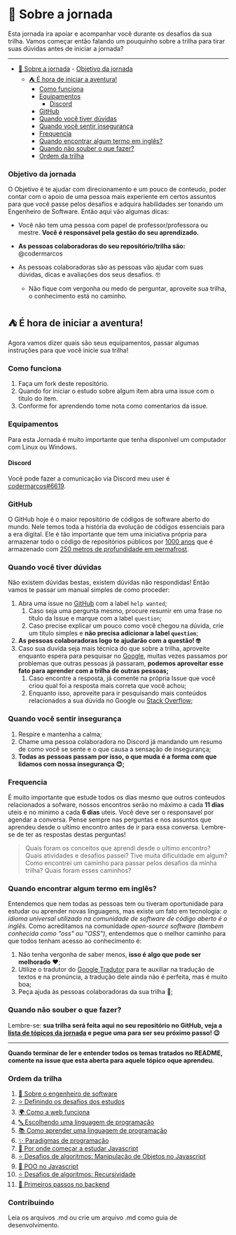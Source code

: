 # 🌌 Sobre a jornada

Esta jornada ira apoiar e acompanhar você durante os desafios da sua trilha. Vamos começar então falando um pouquinho sobre a trilha para tirar suas dúvidas antes de iniciar a jornada?

------------------------

- [🌌 Sobre a jornada](#-sobre-a-jornada)
		- [Objetivo da jornada](#objetivo-da-jornada)
	- [⛺️ É hora de iniciar a aventura!](#️-é-hora-de-iniciar-a-aventura)
		- [Como funciona](#como-funciona)
		- [Equipamentos](#equipamentos)
			- [Discord](#discord)
		- [GitHub](#github)
		- [Quando você tiver dúvidas](#quando-você-tiver-dúvidas)
		- [Quando você sentir insegurança](#quando-você-sentir-insegurança)
		- [Frequencia](#frequencia)
		- [Quando encontrar algum termo em inglês?](#quando-encontrar-algum-termo-em-inglês)
		- [Quando não souber o que fazer?](#quando-não-souber-o-que-fazer)
		- [Ordem da trilha](#ordem-da-trilha)

### Objetivo da jornada

O Objetivo é te ajudar com direcionamento e um pouco de conteudo, poder contar com o apoio de uma pessoa mais experiente em certos assuntos para que você passe pelos desafios e adquira habilidades ser tonando um Engenheiro de Software. Então aqui vão algumas dicas:

- Você não tem uma pessoa com papel de professor/professora ou mestre. **Você é responsável pela gestão do seu aprendizado.**
- **As pessoas colaboradoras do seu repositório/trilha são:** @codermarcos

- As pessoas colaboradoras são as pessoas vão ajudar com suas dúvidas, dicas e avaliações dos seus desafios. 🤓
  - Não fique com vergonha ou medo de perguntar, aproveite sua trilha, o conhecimento está no caminho.

## ⛺️ É hora de iniciar a aventura!

Agora vamos dizer quais são seus equipamentos, passar algumas instruções para que você inicie sua trilha!

### Como funciona 

1. Faça um fork deste repositório.
2. Quando for iniciar o estudo sobre algum item abra uma issue com o titulo do item.
3. Conforme for aprendendo tome nota como comentarios da issue.

### Equipamentos

Para esta Jornada é muito importante que tenha disponivel um computador com Linux ou Windows.

#### Discord

Você pode fazer a comunicação via Discord meu user é [codermarcos#6619]().

### GitHub

O GitHub hoje é o maior repositório de códigos de software aberto do mundo. Nele temos toda a história da evolução de códigos essenciais para a era digital. Ele é tão importante que tem uma iniciativa própria para armazenar todo o código de repositórios públicos por [1000 anos](https://archiveprogram.github.com/) que é armazenado com [250 metros de profundidade em permafrost](https://archiveprogram.github.com/arctic-vault/).

### Quando você tiver dúvidas

Não existem dúvidas bestas, existem dúvidas não respondidas! Então vamos te passar um manual simples de como proceder:

1. Abra uma issue no [GitHub](https://github.com/codermarcos/jornada-engenheiro-de-software/issues/new) com a label `help wanted`;
   1. Caso seja uma pergunta mesmo, procure resumir em uma frase no título da Issue e marque com a label `question`;
   2. Caso precise explicar um pouco como você chegou na dúvida, crie um título simples e **não precisa adicionar a label `question`**;
2. **As pessoas colaboradoras logo te ajudarão com a questão! 🤓**
3. Caso sua duvida seja mais técnica do que sobre a trilha, aproveite enquanto espera para pesquisar no [Google](https://www.google.com/), muitas vezes passamos por problemas que outras pessoas já passaram, **podemos aproveitar esse fato para aprender com a trilha de outras pessoas;**
   1. Caso encontre a resposta, já comente na própria Issue que você criou qual foi a resposta mais correta que você achou;
   2. Enquanto isso, aproveite para ir pesquisando mais conteúdos relacionados a sua dúvida no Google ou [Stack Overflow](https://pt.stackoverflow.com/);

### Quando você sentir insegurança

1. Respire e mantenha a calma;
2. Chame uma pessoa colaboradora no Discord já mandando um resumo de como você se sente e o que causa a sensação de insegurança;
3. **Todas as pessoas passam por isso, o que muda é a forma com que lidamos com nossa insegurança 😊;**

### Frequencia

É muito importante que estude todos os dias mesmo que outros conteudos relacionados a sofware, nossos encontros serão no máximo a cada **11 dias** uteis e no minimo a cada **6 dias** uteis. Você deve ser o responsavel por agendar a conversa. Pense sempre nas perguntas e nos assuntos que aprendeu desde o ultimo encontro antes de ir para essa conversa. Lembre-se de ter as respostas destas perguntas!

> Quais foram os conceitos que aprendi desde o ultimo encontro?
> Quais atividades e desafios passei? Tive muita dificuldade em algum?
> Como encontrei um caminho para passar pelos desafios da minha trilha? Quais foram esses caminhos?

### Quando encontrar algum termo em inglês?

Entendemos que nem todas as pessoas tem ou tiveram oportunidade para estudar ou aprender novas linguagens, mas existe um fato em tecnologia: *o idioma universal utilizado na comunidade de software de código aberto é o inglês.* Como acreditamos na comunidade *open-source software (tambem conhecida como "oss" ou "OSS")*, entendemos que o melhor caminho para que todos tenham acesso ao conhecimento é:

1. Não tenha vergonha de saber menos, **isso é algo que pode ser melhorado** ❤️️;
2. Utilize o tradutor do [Google Tradutor](https://translate.google.com/?hl=pt-BR) para te auxiliar na tradução de textos e na pronúncia, a tradução dele ainda não é perfeita, mas é muito boa;
3. Peça ajuda às pessoas colaboradoras da sua trilha 🤗;

### Quando não souber o que fazer?

Lembre-se: **sua trilha será feita aqui no seu repositório no GitHub, veja a [lista de tópicos da jornada](https://github.com/codermarcos/jornada-engenheiro-de-software/) e pegue uma para ser seu próximo passo! 😉**

-------------

**Quando terminar de ler e entender todos os temas tratados no README, comente na issue que esta aberta para aquele tópico oque aprendeu.**

### Ordem da trilha

1. [🌠 Sobre o engenheiro de software](/sobre-o-engenheiro-de-software.md)
2. [⭐ Definindo os desafios dos estudos](/definindo-os-desafios-dos-estudos.md)
3. [🌍 Como a web funciona](/como-a-web-funciona.md)
4. [🔤 Escolhendo uma linguagem de programação](/escolhendo-uma-linguagem-de-programacao.md)
5. [📚 Como aprender uma linguagem de programação](/como-aprender-uma-linguagem-de-programacao.md)
6. [✨ Paradigmas de programação](/paradigmas-de-programacao.md)
7. [🏁 Por onde começar a estudar Javascript](/por-onde-comecar-a-estudar-javascript.md)
8. [⭐ Desafios de algoritmos: Manipulação de Objetos no Javascript](/desafios-de-algoritmos_manipulacao-de-objetos-no-javascript.md)
9. [🥚 POO no Javascript](/poo-no-javascript.md)
10. [⭐ Desafios de algoritmos: Recursividade](/desafios-de-algoritmos_recursividade.md)
11. [👣 Primeiros passos no backend](/primeiros-passos-no-backend.md)

### Contribuindo
Leia os arquivos .md ou crie um arquivo .md como guia de desenvolvimento.
